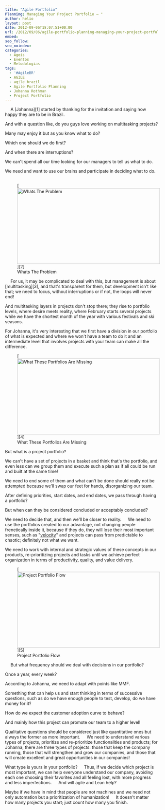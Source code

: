 ```yaml
---
title: "Agile Portfolio"
Planning: Managing Your Project Portfolio – "
author: helio
layout: post
date: 2012-09-06T18:07:51+00:00
url: /2012/09/06/agile-portfolio-planning-managing-your-project-portfolio-johanna-rothman/
embed: 
seo_follow: 
seo_noindex: 
categories:
  - Ageis
  - Eventos
  - Metodologias
tags:
  - '#AgileBR'
  - AGILE
  - agile brazil
  - Agile Portfolio Planning
  - Johanna Rothman
  - Project Portfolio
---
```


&emsp; A [Johanna][1] started by thanking for the invitation and saying how happy they are to be in Brazil.

And with a question like, do you guys love working on multitasking projects?

Many may enjoy it but as you know what to do?

Which one should we do first?

And when there are interruptions?

We can't spend all our time looking for our managers to tell us what to do.

We need and want to use our brains and participate in deciding what to do. &emsp;<figure id="attachment_626" style="width: 470px" class="wp-caption aligncenter"> [<img class="size-full wp-image-626" src="/uploads/2012/09/whatsTheProblem.png" alt="Whats The Problem" width="470" height="249" srcset="/uploads/2012/09/whatsTheProblem.png 470w, /uploads/2012/09/whatsTheProblem-300x158.png 300w" sizes="(max-width: 470px) 100vw, 470px" />][2]<figcaption class="wp-caption-text">Whats The Problem</figcaption></figure> &emsp; For us, it may be complicated to deal with this, but management is about [multitasking][3], and that's transparent for them, but development isn't like that; we need to focus, without interruptions or if not, the loops will never end!

And multitasking layers in projects don't stop there; they rise to portfolio levels, where desire meets reality, where February starts several projects while we have the shortest month of the year with various festivals and ski seasons.

For Johanna, it's very interesting that we first have a division in our portfolio of what is expected and where we won't have a team to do it and an intermediate level that involves projects with your team can make all the difference. &emsp;<figure id="attachment_632" style="width: 470px" class="wp-caption aligncenter"> [<img class="size-full wp-image-632" src="/uploads/2012/09/whatThesePortfoliosAreMissing.png" alt="What These Portfolios Are Missing" width="470" height="249" srcset="/uploads/2012/09/whatThesePortfoliosAreMissing.png 470w, /uploads/2012/09/whatThesePortfoliosAreMissing-300x158.png 300w" sizes="(max-width: 470px) 100vw, 470px" />][4]<figcaption class="wp-caption-text">What These Portfolios Are Missing</figcaption></figure> But what is a project portfolio?

We can't have a set of projects in a basket and think that's the portfolio, and even less can we group them and execute such a plan as if all could be run and built at the same time!

We need to end some of them and what can't be done should really not be attempted because we'll swap our feet for hands, disorganizing our team.

After defining priorities, start dates, and end dates, we pass through having a portfolio?

But when can they be considered concluded or acceptably concluded?

We need to decide that, and then we'll be closer to reality. &emsp; We need to use the portfolios created to our advantage, not changing people frenetically inside it, because if they do, they will lose their most important senses, such as "<a title="Velocity" href="http://en.wikipedia.org/wiki/Velocity_(software_development)" target="_blank">velocity</a>" and projects can pass from predictable to chaotic; definitely not what we want.

We need to work with internal and strategic values of these concepts in our products, re-prioritizing projects and tasks until we achieve perfect organization in terms of productivity, quality, and value delivery. &emsp;<figure id="attachment_627" style="width: 470px" class="wp-caption aligncenter"> [<img class="size-full wp-image-627" src="/uploads/2012/09/projectPortfolioFlow.png" alt="Project Portfolio Flow" width="470" height="249" srcset="/uploads/2012/09/projectPortfolioFlow.png 470w, /uploads/2012/09/projectPortfolioFlow-300x158.png 300w" sizes="(max-width: 470px) 100vw, 470px" />][5]<figcaption class="wp-caption-text">Project Portfolio Flow</figcaption></figure> &emsp; But what frequency should we deal with decisions in our portfolio?

Once a year, every week?

According to Johanna, we need to adapt with points like MMF.

Something that can help us and start thinking in terms of successive questions, such as do we have enough people to test, develop, do we have money for it?

How do we expect the customer adoption curve to behave?

And mainly how this project can promote our team to a higher level!

Qualitative questions should be considered just like quantitative ones but always the former as more important. &emsp; We need to understand various types of projects, prioritize and re-prioritize functionalities and products; for Johanna, there are three types of projects: those that keep the company running, those that will strengthen and grow our companies, and those that will create excellent and great opportunities in our companies!

What type is yours in your portfolio? &emsp; Thus, if we decide which project is most important, we can help everyone understand our company, avoiding each one choosing their favorites and all feeling lost, with more progress and less imperfections. &emsp; And will agile and Lean help?

Maybe if we have in mind that people are not machines and we need not only automation but a prioritization of humanization! &emsp; It doesn't matter how many projects you start; just count how many you finish.